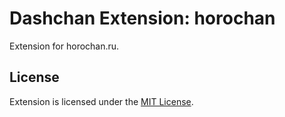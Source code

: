 # Dashchan Extension: horochan

Extension for horochan.ru.

## License

Extension is licensed under the [MIT License](LICENSE).